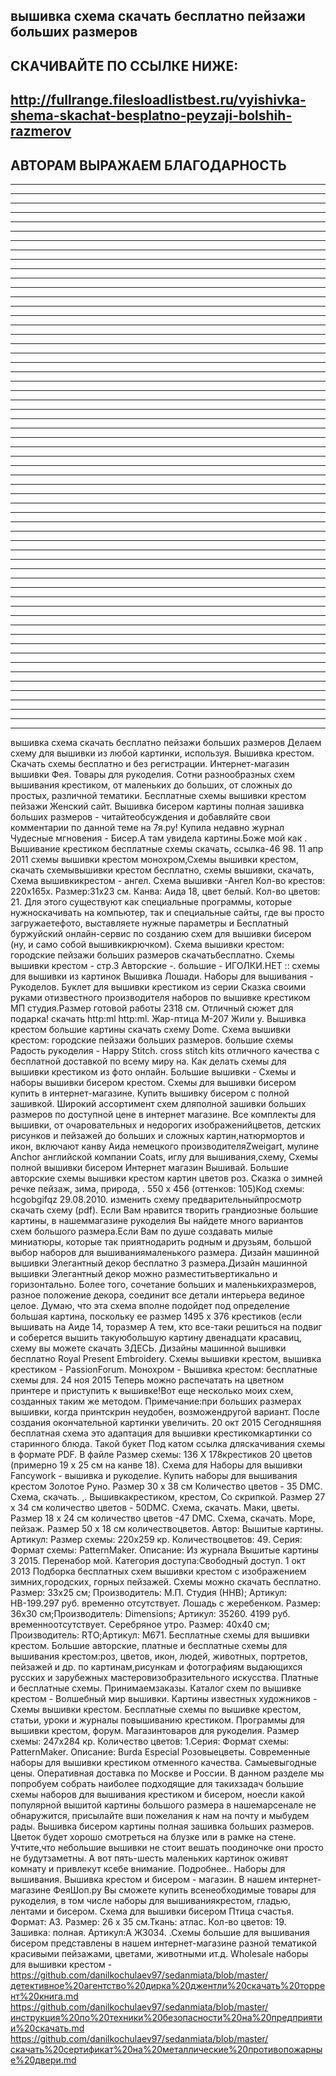 вышивка схема скачать бесплатно пейзажи больших размеров
--------------------------------------------------
СКАЧИВАЙТЕ ПО ССЫЛКЕ НИЖЕ:
--------------------------------------------------
http://fullrange.filesloadlistbest.ru/vyishivka-shema-skachat-besplatno-peyzaji-bolshih-razmerov
--------------------------------------------------
АВТОРАМ ВЫРАЖАЕМ БЛАГОДАРНОСТЬ
--------------------------------------------------
--------------------------------------------------
--------------------------------------------------
--------------------------------------------------
--------------------------------------------------
--------------------------------------------------
--------------------------------------------------
--------------------------------------------------
--------------------------------------------------
--------------------------------------------------
--------------------------------------------------
--------------------------------------------------
--------------------------------------------------
--------------------------------------------------
--------------------------------------------------
--------------------------------------------------
--------------------------------------------------
--------------------------------------------------
--------------------------------------------------
--------------------------------------------------
--------------------------------------------------
--------------------------------------------------
--------------------------------------------------
--------------------------------------------------
--------------------------------------------------
--------------------------------------------------
--------------------------------------------------
--------------------------------------------------
--------------------------------------------------
--------------------------------------------------
--------------------------------------------------
--------------------------------------------------
--------------------------------------------------
--------------------------------------------------
--------------------------------------------------
--------------------------------------------------
--------------------------------------------------
--------------------------------------------------
--------------------------------------------------
--------------------------------------------------
--------------------------------------------------
--------------------------------------------------
--------------------------------------------------
--------------------------------------------------
--------------------------------------------------
--------------------------------------------------
--------------------------------------------------
--------------------------------------------------
--------------------------------------------------
--------------------------------------------------
--------------------------------------------------
--------------------------------------------------
--------------------------------------------------
--------------------------------------------------
--------------------------------------------------
--------------------------------------------------
--------------------------------------------------
--------------------------------------------------
--------------------------------------------------
--------------------------------------------------
вышивка схема скачать бесплатно пейзажи больших размеров Делаем схему для вышивки из любой картинки, используя. Вышивка крестом. Скачать схемы бесплатно и без регистрации. Интернет-магазин вышивки Фея. Товары для рукоделия. Сотни разнообразных схем вышивания крестиком, от маленьких до больших, от сложных до простых, различной тематики. Бесплатные схемы вышивки крестом пейзажи  Женский сайт. Вышивка бисером картины полная зашивка больших размеров - читайтеобсуждения и добавляйте свои комментарии по данной теме на 7я.ру! Купила недавно журнал Чудесные мгновения - Бисер.А там увидела картины.Боже мой как . Вышивание крестиком бесплатные схемы скачать, ссылка-46 98. 11 апр 2011  схемы вышивки крестом монохром,Схемы вышивки крестом, скачать схемывышивки крестом бесплатно, схемы вышивки, скачать,  Схема вышивкикрестом - ангел. Схема вышивки -Ангел Кол-во крестов: 220х165х. Размер:31х23 cм. Канва: Аида 18, цвет белый. Кол-во цветов: 21. Для этого существуют как специальные программы, которые нужноскачивать на компьютер, так и специальные сайты, где вы просто загружаетефото, выставляете нужные параметры и  Бесплатный буржуйский онлайн-сервис по созданию схем для вышивки бисером (ну, и само собой вышивкикрючком). Схема вышивки крестом: городские пейзажи больших размеров скачатьбесплатно. Схемы вышивки крестом - стр.3  Авторские  -. большие - ИГОЛКИ.НЕТ :: схемы для вышивки из картинок
Вышивка Лошади. Наборы для вышивания - Рукоделов. Буклет для вышивки крестиком из серии Сказка своими руками отизвестного производителя наборов по вышивке крестиком МП студия.Размер готовой работы 2318 см. Отличный сюжет для подарка! скачать http:ml http:ml. Жар-птица М-207 Жили у. Вышивка крестом большие картины скачать схему Dome. Схема вышивки крестом: городские пейзажи больших размеров. большие схемы  Радость рукоделия - Happy Stitch. cross stitch kits отличного качества с бесплатной доставкой по всему миру на. Как делать схемы для вышивки крестиком из фото  онлайн. Большие вышивки - Схемы и наборы вышивки бисером крестом. Схемы для вышивки бисером купить в интернет-магазине. Купить вышивку бисером с полной зашивкой. Широкий ассортимент схем дляполной зашивки больших размеров по доступной цене в интернет магазине. Все комплекты для вышивки, от очаровательных и недорогих изображенийцветов, детских рисунков и пейзажей до больших и сложных картин,натюрмортов и икон, включают канву Аида немецкого производителяZweigart, мулине Anchor английской компании Coats, иглу для вышивания,схему,
Схемы полной вышивки бисером  Интернет магазин Вышивай. Большие авторские схемы вышивки крестом картин цветов роз. Сказка о зимней речке пейзаж, зима, природа, . 550 x 456 (оттенков: 105)Код схемы: hcgobgifqz  29.08.2010. изменить схему предварительныйпросмотр   скачать схему (pdf). Если Вам нравится творить грандиозные большие картины, в нашеммагазине рукоделия Вы найдете много вариантов схем большого размера.Если Вам по душе создавать милые миниатюры, которые так приятнодарить родным и друзьям, большой выбор наборов для вышиваниямаленького размера. Дизайн машинной вышивки Элегантный декор бесплатно  3 размера.Дизайн машинной вышивки Элегантный декор можно разместитьвертикально и горизонтально. Более того, сочетание больших и маленькихразмеров, разное положение декора, соединит все детали интерьера вединое целое. Думаю, что эта схема вполне подойдет под определение большая картина, поскольку ее размер 1495 х 376 крестиков (если вышивать на Аиде 14, торазмер  А тем, кто все-таки решиться на подвиг и соберется вышить такуюбольшую картину двенадцати красавиц, схему вы можете скачать ЗДЕСЬ. Дизайны машинной вышивки бесплатно  Royal Present Embroidery. Схемы вышивки крестом, вышивка крестиком - PassionForum. Монохром - Вышивка крестом: бесплатные схемы для. 24 ноя 2015  Теперь можно распечатать на цветном принтере и приступить к вышивке!Вот еще несколько моих схем, созданных таким же методом. Примечание:при больших размерах вышивки, когда принтскрин неудобен, возможендругой вариант. После создания окончательной картинки увеличить. 20 окт 2015  Сегодняшняя бесплатная схема  это адаптация для вышивки крестикомкартинки со старинного блюда. Такой букет  Под катом  ссылка дляскачивания схемы в формате PDF. В файле  Размер схемы: 136 X 178крестиков 20 цветов (примерно 19 x 25 см на канве 18). Схема для
Наборы для вышивки  Fancywork - вышивка и рукоделие. Купить наборы для вышивания крестом  Золотое Руно. Размер 30 х 38 см  Количество цветов - 35 DMC. Схема, скачать. ,. Вышивкакрестиком, крестом, Со скрипкой. Размер 27 х 34 см  количество цветов - 50DMC. Схема, скачать. Маки, цветы. Размер 18 х 24 см  количество цветов -47 DMC. Схема, скачать. Море, пейзаж. Размер 50 х 18 см  количествоцветов. Автор: Вышитые картины. Артикул: Размер схемы: 220x259 кр. Количествоцветов: 49. Серия: Формат схемы: PatternMaker. Описание: Из журнала Вышитые картины  3 2015. Перенабор мой. Категория доступа:Свободный доступ. 1 окт 2013  Подборка бесплатных схем вышивки крестом с изображением зимних,городских, горных пейзажей. Схемы можно скачать бесплатно. Размер: 33x25 см; Производитель: М.П. Студия (ННВ); Артикул: НВ-199.297 руб. временно отсутствует. Лошадь с жеребенком. Размер: 36x30 см;Производитель: Dimensions; Артикул: 35260. 4199 руб. временноотсутствует. Серебряное утро. Размер: 40x40 см; Производитель: RTO;Артикул: M671. Бесплатные схемы для вышивки крестом. Большие авторские, платные и бесплатные схемы для вышивания крестом:роз, цветов, икон, людей, животных, портретов, пейзажей и др. по картинам,рисункам и фотографиям выдающихся русских и зарубежных мастеровизобразительного искусства. Платные и бесплатные схемы. Принимаемзаказы. Каталог схем по вышивке крестом - Волшебный мир вышивки. Картины известных художников - Схемы вышивки крестом. Бесплатные схемы по вышивке крестом, статьи, уроки и журналы повышиванию крестиком. Программы для вышивки крестом, форум. Магазинтоваров для рукоделия.  Размер схемы: 247x284 кр. Количество цветов: 1.Серия: Формат схемы: PatternMaker. Описание: Burda Especial  Розовыецветы.
Современные наборы для вышивки крестиком отменного качества. Самыевыгодные цены. Оперативная доставка по Москве и России. В данном разделе мы попробуем собрать наиболее подходящие для такихзадач большие схемы наборов для вышивания крестиком и бисером, ноесли какой популярной вышитой картины большого размера в нашемарсенале не обнаружится, присылайте вши пожелания к нам на почту и мыбудем рады. Вышивка бисером картины полная зашивка больших размеров. Цветок будет хорошо смотреться на блузке или в рамке на стене. Учтите,что небольшие вышивки не стоит вешать поодиночке  они просто не будутзаметны. А вот пять-шесть маленьких картинок оживят комнату и привлекут ксебе внимание. Подробнее.. Наборы для вышивания. Вышивка крестом и бисером - магазин. В нашем интернет-магазине ФеяШоп.ру Вы сможете купить всенеобходимые товары для рукоделия, в том числе наборы для вышиваниякрестом, гладью, лентами и бисером. Схема для вышивки бисером Птица счастья. Формат: А3. Размер: 26 х 35 см.Ткань: атлас. Кол-во цветов: 19. Зашивка: полная. Артикул:А Ж3034. .Схемы большие для вышивания бисером представлены в нашем интернет-магазине разной тематикой  красивыми пейзажами, цветами, животными ит.д. Wholesale наборы для вышивки крестом -
https://github.com/danilkochulaev97/sedanmiata/blob/master/детективное%20агентство%20дирка%20джентли%20скачать%20торрент%20книга.md
https://github.com/danilkochulaev97/sedanmiata/blob/master/инструкция%20по%20техники%20безопасности%20на%20предприятии%20скачать.md
https://github.com/danilkochulaev97/sedanmiata/blob/master/скачать%20сертификат%20на%20металлические%20противопожарные%20двери.md